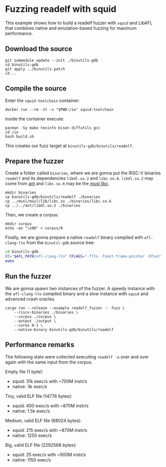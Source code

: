# Fuzzing readelf with squid

This example shows how to build a readelf fuzzer with `squid` and LibAFL that combines
native and emulation-based fuzzing for maximum performance.

## Download the source
```
git submodule update --init ./binutils-gdb
cd binutils-gdb
git apply ../binutils.patch
cd ..
```

## Compile the source
Enter the `squid-toolchain` container:
```
docker run --rm -it -v "$PWD:/io" squid-toolchain
```

Inside the container execute:
```
pacman -Sy make texinfo bison diffutils gcc
cd /io
bash build.sh
```

This creates our fuzz target at `binutils-gdb/binutils/readelf`.

## Prepare the fuzzer
Create a folder called `binaries`, where we are gonna put the RISC-V binaries `readelf` and its dependencies `libdl.so.2` and `libc.so.6`.
`libdl.so.2` may come from [ant](../../ant) and `libc.so.6` may be the [musl libc](../musl).
```
mkdir binaries
cp binutils-gdb/binutils/readelf ./binaries
cp ../musl/musl/lib/libc.so ./binaries/libc.so.6
cp ../../ant/libdl.so.2 ./binaries
```

Then, we create a corpus:
```
mkdir corpus
echo -en "\x00" > corpus/0
```

Finally, we are gonna prepare a native `readelf` binary compiled with `afl-clang-lto` from the `binutil-gdb` source tree:
```sh
cd binutils-gdb
CC="$AFL_PATH/afl-clang-lto" CFLAGS="-flto -fomit-frame-pointer -Ofast" LDFLAGS="-flto" ./configure
make
```

## Run the fuzzer
We are gonna spawn two instances of the fuzzer. A speedy instance with the `afl-clang-lto` compiled binary and
a slow instance with `squid` and advanced crash oracles.

```
cargo run --release --example readelf_fuzzer -- fuzz \
    --riscv-binaries ./binaries \
    --corpus ./corpus \
    --output ./output \
    --cores 0-1 \
    --native-binary binutils-gdb/binutils/readelf
```

## Performance remarks
The following stats were collected executing `readelf -a` over and over again with the same input from the corpus.

Empty file (1 byte):
- squid: 31k exec/s with ~700M instr/s
- native: 3k exec/s

Tiny, valid ELF file (14776 bytes):
- squid: 400 exec/s with ~870M instr/s
- native: 1.5k exec/s

Medium, valid ELF file (68024 bytes):
- squid: 215 exec/s with ~870M instr/s
- native: 1250 exec/s

Big, valid ELF file (2292568 bytes):
- squid: 25 exec/s with ~900M instr/s
- native: 1150 exec/s
